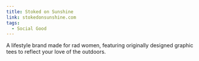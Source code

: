 ```yaml
---
title: Stoked on Sunshine
link: stokedonsunshine.com
tags:
  - Social Good
---
```

A lifestyle brand made for rad women, featuring originally designed graphic tees to reflect your love of the outdoors.